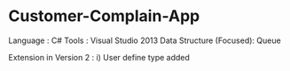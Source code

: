 Customer-Complain-App
=====================
Language : C#
Tools : Visual Studio 2013
Data Structure (Focused): Queue


Extension in Version 2 :
  i) User define type added
